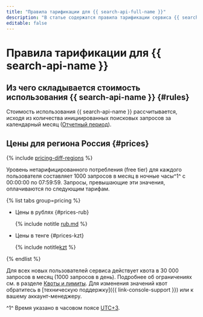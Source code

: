 ```yaml
---
title: "Правила тарификации для {{ search-api-full-name }}"
description: "В статье содержатся правила тарификации сервиса {{ search-api-name }}."
editable: false
---
```


# Правила тарификации для {{ search-api-name }}



## Из чего складывается стоимость использования {{ search-api-name }} {#rules}

Стоимость использования {{ search-api-name }} рассчитывается, исходя из количества инициированных поисковых запросов за календарный месяц ([Отчетный период](../billing/concepts/reporting-period.md)).

## Цены для региона Россия {#prices}


{% include [pricing-diff-regions](../_includes/pricing-diff-regions.md) %}


Уровень нетарифицированного потребления (free tier) для каждого пользователя составляет 1000 запросов в месяц в ночные часы^1^ с 00:00:00 по 07:59:59. Запросы, превышающие эти значения, оплачиваются по следующим тарифам.


{% list tabs group=pricing %}

- Цены в рублях {#prices-rub}

  {% include notitle [rub.md](../_pricing/search-api/rub.md) %}

- Цены в тенге {#prices-kzt}

  {% include notitle[kzt](../_pricing/search-api/kzt.md) %}

{% endlist %}



Для всех новых пользователей сервиса действует квота в 30 000 запросов в месяц (1000 запросов в день). Подробнее об ограничениях см. в разделе [Квоты и лимиты](concepts/limits.md). Для изменения значений квот обратитесь в [техническую поддержку]({{ link-console-support }}) или к вашему аккаунт-менеджеру.

^1^ Время указано в часовом поясе [UTC+3](https://ru.wikipedia.org/wiki/UTC%2B3:00).
